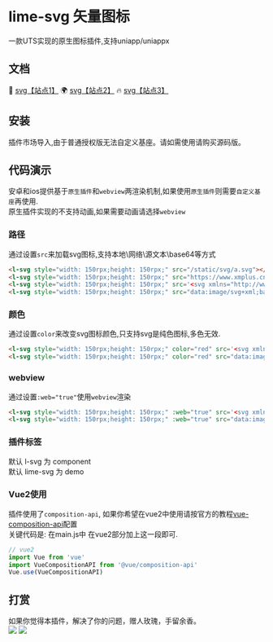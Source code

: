 # lime-svg 矢量图标
一款UTS实现的原生图标插件,支持uniapp/uniappx

## 文档
 🚀 [svg【站点1】](https://limex.qcoon.cn/components/svg.html)
 🌍 [svg【站点2】](https://limeui.netlify.app/components/svg.html)
 🔥 [svg【站点3】](https://limeui.familyzone.top/components/svg.html)



## 安装
插件市场导入,由于普通授权版无法自定义基座。请如需使用请购买源码版。

## 代码演示
安卓和ios提供基于`原生插件`和`webview`两渲染机制,如果使用`原生插件`则需要`自定义基座`再使用.   
原生插件实现的不支持动画,如果需要动画请选择`webview`

### 路径
通过设置`src`来加载svg图标,支持本地\网络\源文本\base64等方式

```html
<l-svg style="width: 150rpx;height: 150rpx;" src="/static/svg/a.svg"></l-svg>
<l-svg style="width: 150rpx;height: 150rpx;" src="https://www.xmplus.cn/uploads/images/20221228/b9e9d45054ab5795992a1e92584a278b.svg"></l-svg>
<l-svg style="width: 150rpx;height: 150rpx;" src='<svg xmlns="http://www.w3.org/2000/svg" width="24" height="24" viewBox="0 0 24 24"><path fill="currentColor" d="M6 15h1.5V9H5v1.5h1zm2.5 0H13V9H8.5zm1.5-1.5v-3h1.5v3zm4 1.5h1.5v-2.25L17.25 15H19l-2.25-3L19 9h-1.75l-1.75 2.25V9H14zM3 21V3h18v18z"/></svg>'></l-svg>
<l-svg style="width: 150rpx;height: 150rpx;" src="data:image/svg+xml;base64,PHN2ZyB4bWxucz0iaHR0cDovL3d3dy53My5vcmcvMjAwMC9zdmciIHdpZHRoPSIxZW0iIGhlaWdodD0iMWVtIiB2aWV3Qm94PSIwIDAgMjQgMjQiPjxwYXRoIGZpbGw9ImN1cnJlbnRDb2xvciIgZD0iTTYgMTVoMS41VjlINXYxLjVoMXptMi41IDBIMTNWOUg4LjV6bTEuNS0xLjV2LTNoMS41djN6bTQgMS41aDEuNXYtMi4yNUwxNy4yNSAxNUgxOWwtMi4yNS0zTDE5IDloLTEuNzVsLTEuNzUgMi4yNVY5SDE0ek0zIDIxVjNoMTh2MTh6Ii8+PC9zdmc+"></l-svg>
```


### 颜色
通过设置`color`来改变svg图标颜色,只支持svg是纯色图标,多色无效.

```html
<l-svg style="width: 150rpx;height: 150rpx;" color="red" src='<svg xmlns="http://www.w3.org/2000/svg" width="24" height="24" viewBox="0 0 24 24"><path fill="currentColor" d="M6 15h1.5V9H5v1.5h1zm2.5 0H13V9H8.5zm1.5-1.5v-3h1.5v3zm4 1.5h1.5v-2.25L17.25 15H19l-2.25-3L19 9h-1.75l-1.75 2.25V9H14zM3 21V3h18v18z"/></svg>'></l-svg>
<l-svg style="width: 150rpx;height: 150rpx;" color="red" src="data:image/svg+xml;base64,PHN2ZyB4bWxucz0iaHR0cDovL3d3dy53My5vcmcvMjAwMC9zdmciIHdpZHRoPSIxZW0iIGhlaWdodD0iMWVtIiB2aWV3Qm94PSIwIDAgMjQgMjQiPjxwYXRoIGZpbGw9ImN1cnJlbnRDb2xvciIgZD0iTTYgMTVoMS41VjlINXYxLjVoMXptMi41IDBIMTNWOUg4LjV6bTEuNS0xLjV2LTNoMS41djN6bTQgMS41aDEuNXYtMi4yNUwxNy4yNSAxNUgxOWwtMi4yNS0zTDE5IDloLTEuNzVsLTEuNzUgMi4yNVY5SDE0ek0zIDIxVjNoMTh2MTh6Ii8+PC9zdmc+"></l-svg>
```

### webview
通过设置`:web="true"`使用`webview`渲染

```html
<l-svg style="width: 150rpx;height: 150rpx;" :web="true" src='<svg xmlns="http://www.w3.org/2000/svg" width="24" height="24" viewBox="0 0 24 24"><path fill="currentColor" d="M6 15h1.5V9H5v1.5h1zm2.5 0H13V9H8.5zm1.5-1.5v-3h1.5v3zm4 1.5h1.5v-2.25L17.25 15H19l-2.25-3L19 9h-1.75l-1.75 2.25V9H14zM3 21V3h18v18z"/></svg>'></l-svg>
<l-svg style="width: 150rpx;height: 150rpx;" :web="true" src="data:image/svg+xml;base64,PHN2ZyB4bWxucz0iaHR0cDovL3d3dy53My5vcmcvMjAwMC9zdmciIHdpZHRoPSIxZW0iIGhlaWdodD0iMWVtIiB2aWV3Qm94PSIwIDAgMjQgMjQiPjxwYXRoIGZpbGw9ImN1cnJlbnRDb2xvciIgZD0iTTYgMTVoMS41VjlINXYxLjVoMXptMi41IDBIMTNWOUg4LjV6bTEuNS0xLjV2LTNoMS41djN6bTQgMS41aDEuNXYtMi4yNUwxNy4yNSAxNUgxOWwtMi4yNS0zTDE5IDloLTEuNzVsLTEuNzUgMi4yNVY5SDE0ek0zIDIxVjNoMTh2MTh6Ii8+PC9zdmc+"></l-svg>
```



### 插件标签
默认 l-svg 为 component  
默认 lime-svg 为 demo  

### Vue2使用
插件使用了`composition-api`, 如果你希望在vue2中使用请按官方的教程[vue-composition-api](https://uniapp.dcloud.net.cn/tutorial/vue-composition-api.html)配置  
关键代码是: 在main.js中 在vue2部分加上这一段即可.

```js
// vue2
import Vue from 'vue'
import VueCompositionAPI from '@vue/composition-api'
Vue.use(VueCompositionAPI)
```



## 打赏

如果你觉得本插件，解决了你的问题，赠人玫瑰，手留余香。  
![](https://testingcf.jsdelivr.net/gh/liangei/image@1.9/alipay.png)
![](https://testingcf.jsdelivr.net/gh/liangei/image@1.9/wpay.png)